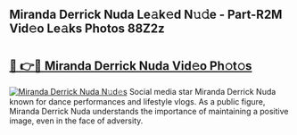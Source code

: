 ## Miranda Derrick Nuda Le𝚊k𝚎d N𝚞𝚍e - Part-R2M Vid𝚎o Le𝚊ks Photos 88Z2z

# <h2><a href="http://fbd06ex.evod.top/?m=Miranda+Derrick+Nuda">🔗 👉🔴 Miranda Derrick Nuda Vid𝚎o Ph𝚘t𝚘s</a></h2>

[![Miranda Derrick Nuda N𝚞d𝚎s](https://i.imgur.com/8V9OHl7.gif)](http://fbd06ex.evod.top/?m=Miranda+Derrick+Nuda)
Social media star Miranda Derrick Nuda known for dance performances and lifestyle vlogs. As a public figure, Miranda Derrick Nuda understands the importance of maintaining a positive image, even in the face of adversity. 
